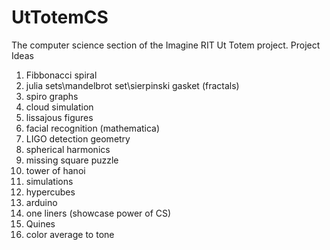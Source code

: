 UtTotemCS
=========

The computer science section of the Imagine RIT Ut Totem project.
Project Ideas <br>
1. Fibbonacci spiral <br>
2. julia sets\mandelbrot set\sierpinski gasket (fractals) <br>
3. spiro graphs <br>
4. cloud simulation <br>
5. lissajous figures <br>
6. facial recognition (mathematica) <br>
7. LIGO detection geometry <br>
8. spherical harmonics <br>
9. missing square puzzle <br>
10. tower of hanoi <br>
11. simulations <br>
12. hypercubes <br>
13. arduino  <br>
14. one liners (showcase power of CS) <br>
15. Quines <br>
16. color average to tone <br>
